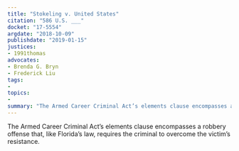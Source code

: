 ```yaml
---
title: "Stokeling v. United States"
citation: "586 U.S. ___"
docket: "17-5554"
argdate: "2018-10-09"
publishdate: "2019-01-15"
justices:
- 1991thomas
advocates:
- Brenda G. Bryn
- Frederick Liu
tags:
- 
topics:
- 
summary: "The Armed Career Criminal Act’s elements clause encompasses a robbery offense that, like Florida’s law, requires the criminal to overcome the victim’s resistance."
---
```

The Armed Career Criminal Act’s elements clause encompasses a robbery offense that, like Florida’s law, requires the criminal to overcome the victim’s resistance.